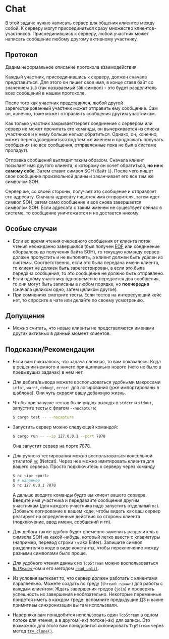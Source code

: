 # Chat

В этой задаче нужно написать сервер для общения клиентов между собой.
К серверу могут присоединиться сразу множество клиентов-участников.
Присоединившись к серверу, любой участник может написать сообщение любому другому активному участнику.

## Протокол

Дадим неформальное описание протокола взаимодействия.

Каждый участник, присоединившись к серверу, должен сначала представиться.
Для этого он пишет свое имя, в конце ставя байт со значением `1u8` (так называемый `SOH`-символ) - это будет разделитель всех сообщений в нашем протоколе.

После того как участник представился, любой другой зарегестрированный участник может отправить ему сообщение.
Сам он, конечно, тоже может отправлять сообщения другим участникам.

Как только участник закрывает/теряет соединение с сервером или сервер не может прочитать его команды, он вычеркивается из списка участников и к нему больше нельзя обратиться.
Однако, он, конечно, может переподсоединиться под тем же именем и продолжать получать сообщения (но все сообщения, отправленные пока не был в системе пропадут).

Отправка сообщений выглядит таким образом.
Сначала клиент посылает имя другого клиента, к которому он хочет обратиться, **но не к самому себе**.
Затем ставит символ SOH (байт `1`).
После чего пишет свое сообщение произвольной длины и заканчивает его все тем же символом SOH.

Сервер же, со своей стороны, получает это сообщение и отправляет его адресату.
Сначала адресату пишется имя отправителя, затем идет символ SOH, затем само сообщение и все снова завершается символом SOH.
Если адресата с таким именем не существует сейчас в системе, то сообщение уничтожается и не достается никому.

## Особые случаи

- Если во время чтения очередного сообщения от клиента поток чтения неожиданно завершился (был получен [EOF](https://en.wikipedia.org/wiki/End-of-file) или соединение оборвалось до получения байта SOH), то текущую команду сервер должен пропустить и не выполнять, а клиент должен быть удален из системы.
  Соответственно, если это была передача имени клиента, то клиент не должен быть зарегестрирован, а если это была передача сообщения, то это сообщение не должно быть отправлено.
- Если одному участнику одновременно передается два сообщения, то они могут быть записаны в любом порядке, но **поочередно** (сначала целиком одно, затем целиком другое).
- При сомнениях смотрите тесты. Если тестов на интересующий кейс нет, то спросите в чате или делайте по своему усмотрению.

## Допущения

- Можно считать, что новые клиенты не представляются именами других активных в данный момент клиентов.

## Подсказки/Рекомендации

- Если вам показалось, что задача сложная, то вам показалось. Кода в решении немного и ничего принципиально нового (чего не было в предыдущих задачах) в нем нет.
- Для дебага/вывода можете воспользоваться удобными макросами `info!`, `warn!`, `debug!`, `error!` для логирования (уже импортированы в шаблоне).
  Они чуть скрасят вашу дебажную жизнь.
- Чтобы при запуске тестов были видны выводы в `stderr` и `stdout`, запустите тесты с флагом `--nocapture`:

  ```sh
  $ cargo test -- --nocapture
  ```

- Запустить сервер можно следующей командой:

  ```sh
  $ cargo run -- --ip 127.0.0.1 --port 7878
  ```

  Она запустит сервер на порте 7878.

- Для ручного тестирования можно воспользоваться консольной утилитой [`nc`](https://en.wikipedia.org/wiki/Netcat) (Netcat).
  Через нее можно имитировать клиента для вашего сервера.
  Просто подключитесь к серверу через команду
  
  ```sh
  $ nc <ip> <port>
  $ # например
  $ nc 127.0.0.1 7878
  ```

  А дальше вводите команды будто вы клиент вашего сервера.
  Введите имя участника и передавайте сообщения другим участникам (для каждого участника надо запустить отдельный `nc`).
  Добавьте логирование в вашем коде, чтобы видеть как ваш сервер реагирует на определенные действия со стороны клиента (подключение, ввод имени, сообщений и тп).
- Для дебага также удобно будет временно заменить разделитель с символа SOH на какой-нибудь, который легко ввести с клавиатуры (например, перевод строки `\n` aka Enter).
  Запишите символ разделителя в коде в виде константы, чтобы переключение между разными символами было проще.
- Для удобного чтения данных из `TcpStream` можно воспользоваться [`BufReader`](https://doc.rust-lang.org/stable/std/io/struct.BufReader.html)-ом и его методом [`read_until`](https://doc.rust-lang.org/stable/std/io/trait.BufRead.html#method.read_until).
- Из условия вытекает то, что сервер должен работать с клиентами параллельно.
  Можете создать по треду (`thread::spawn`) для работы с каждым клиентом.
  Ждать завершения тредов (`join`) и проверять успешность их завершения необязательно.
  Некоторые переменные придется иметь в каждом треде: вспомните предыдущие ДЗ и какие примитивы синхронизации вы там использвали.
- Наверняка вам понадобится использовать один `TcpStream` в одном потоке для чтения, а в другом(-их) потоке(-ах) для записи.
  Это возможно: для этого вам понадобится склонировать `TcpStream` через метод [`try_clone()`](https://doc.rust-lang.org/stable/std/net/struct.TcpStream.html#method.try_clone).
